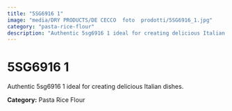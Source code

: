 ```yaml
---
title: "5SG6916 1"
image: "media/DRY PRODUCTS/DE CECCO  foto  prodotti/5SG6916_1.jpg"
category: "pasta-rice-flour"
description: "Authentic 5sg6916 1 ideal for creating delicious Italian dishes."
---
```


# 5SG6916 1

Authentic 5sg6916 1 ideal for creating delicious Italian dishes.

**Category:** Pasta Rice Flour
